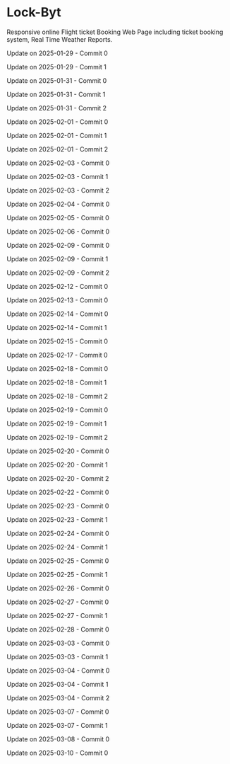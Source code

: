 # Lock-Byt
Responsive online Flight ticket Booking Web Page including ticket booking system, Real Time Weather Reports.

Update on 2025-01-29 - Commit 0

Update on 2025-01-29 - Commit 1

Update on 2025-01-31 - Commit 0

Update on 2025-01-31 - Commit 1

Update on 2025-01-31 - Commit 2

Update on 2025-02-01 - Commit 0

Update on 2025-02-01 - Commit 1

Update on 2025-02-01 - Commit 2

Update on 2025-02-03 - Commit 0

Update on 2025-02-03 - Commit 1

Update on 2025-02-03 - Commit 2

Update on 2025-02-04 - Commit 0

Update on 2025-02-05 - Commit 0

Update on 2025-02-06 - Commit 0

Update on 2025-02-09 - Commit 0

Update on 2025-02-09 - Commit 1

Update on 2025-02-09 - Commit 2

Update on 2025-02-12 - Commit 0

Update on 2025-02-13 - Commit 0

Update on 2025-02-14 - Commit 0

Update on 2025-02-14 - Commit 1

Update on 2025-02-15 - Commit 0

Update on 2025-02-17 - Commit 0

Update on 2025-02-18 - Commit 0

Update on 2025-02-18 - Commit 1

Update on 2025-02-18 - Commit 2

Update on 2025-02-19 - Commit 0

Update on 2025-02-19 - Commit 1

Update on 2025-02-19 - Commit 2

Update on 2025-02-20 - Commit 0

Update on 2025-02-20 - Commit 1

Update on 2025-02-20 - Commit 2

Update on 2025-02-22 - Commit 0

Update on 2025-02-23 - Commit 0

Update on 2025-02-23 - Commit 1

Update on 2025-02-24 - Commit 0

Update on 2025-02-24 - Commit 1

Update on 2025-02-25 - Commit 0

Update on 2025-02-25 - Commit 1

Update on 2025-02-26 - Commit 0

Update on 2025-02-27 - Commit 0

Update on 2025-02-27 - Commit 1

Update on 2025-02-28 - Commit 0

Update on 2025-03-03 - Commit 0

Update on 2025-03-03 - Commit 1

Update on 2025-03-04 - Commit 0

Update on 2025-03-04 - Commit 1

Update on 2025-03-04 - Commit 2

Update on 2025-03-07 - Commit 0

Update on 2025-03-07 - Commit 1

Update on 2025-03-08 - Commit 0

Update on 2025-03-10 - Commit 0
